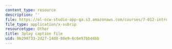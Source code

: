 ```yaml
---
content_type: resource
description: ''
file: https://ol-ocw-studio-app-qa.s3.amazonaws.com/courses/7-012-introduction-to-biology-fall-2004/0b2907332d2714d880e96c6e97bbd4bb_m4Gvu90Ydw.srt
file_type: application/x-subrip
resourcetype: Other
title: 3play caption file
uid: 0b290733-2d27-14d8-80e9-6c6e97bbd4bb
---
```

